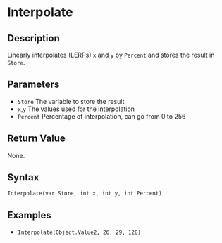 # Interpolate

## Description
Linearly interpolates (LERPs) `x` and `y` by `Percent` and stores the result in `Store`.

## Parameters
- `Store`
The variable to store the result
- `x`,`y`
The values used for the interpolation
- `Percent`
Percentage of interpolation, can go from 0 to 256

## Return Value
None.

## Syntax
```Interpolate(var Store, int x, int y, int Percent)```

## Examples
- ```Interpolate(Object.Value2, 26, 29, 128)```